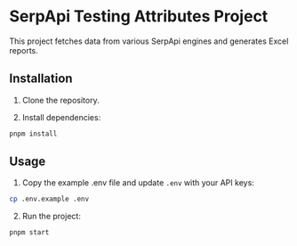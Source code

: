 # SerpApi Testing Attributes Project

This project fetches data from various SerpApi engines and generates Excel reports.

## Installation

1. Clone the repository.

2. Install dependencies:

```bash
pnpm install
```

## Usage

1. Copy the example .env file and update `.env` with your API keys:

```bash
cp .env.example .env
```

2. Run the project:

```bash
pnpm start
```
